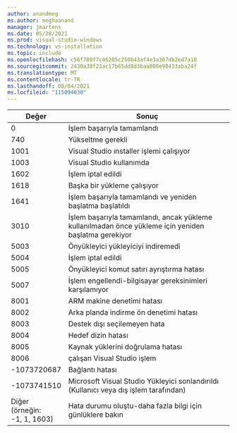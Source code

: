 ```yaml
---
author: anandmeg
ms.author: meghaanand
manager: jmartens
ms.date: 05/28/2021
ms.prod: visual-studio-windows
ms.technology: vs-installation
ms.topic: include
ms.openlocfilehash: c56f780f7c46205c250b43af4e3a307db2ed7a10
ms.sourcegitcommit: 2430a38f23ac17b65dd8d3baa806e90433aba24f
ms.translationtype: MT
ms.contentlocale: tr-TR
ms.lasthandoff: 08/04/2021
ms.locfileid: "115094030"
---
```

| **Değer** | **Sonuç** |
| --------- | ---------- |
| 0 | İşlem başarıyla tamamlandı |
| 740 | Yükseltme gerekli |
| 1001 | Visual Studio ınstaller işlemi çalışıyor |
| 1003 | Visual Studio kullanımda |
| 1602 | İşlem iptal edildi |
| 1618 | Başka bir yükleme çalışıyor |
| 1641 | İşlem başarıyla tamamlandı ve yeniden başlatma başlatıldı |
| 3010 | İşlem başarıyla tamamlandı, ancak yükleme kullanılmadan önce yükleme için yeniden başlatma gerekiyor |
| 5003 | Önyükleyici yükleyiciyi indiremedi |
| 5004 | İşlem iptal edildi |
| 5005 | Önyükleyici komut satırı ayrıştırma hatası |
| 5007 | İşlem engellendi-bilgisayar gereksinimleri karşılamıyor |
| 8001 | ARM makine denetimi hatası |
| 8002 | Arka planda indirme ön denetimi hatası |
| 8003 | Destek dışı seçilemeyen hata |
| 8004 | Hedef dizin hatası |
| 8005 | Kaynak yüklerini doğrulama hatası |
| 8006 | çalışan Visual Studio işlem |
| -1073720687 | Bağlantı hatası |
| -1073741510 | Microsoft Visual Studio Yükleyici sonlandırıldı (Kullanıcı veya dış işlem tarafından) |
| Diğer<br>(örneğin:<br>-1, 1, 1603) | Hata durumu oluştu-daha fazla bilgi için günlüklere bakın |
